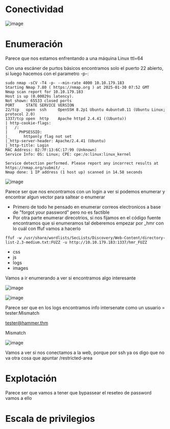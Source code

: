 # Conectividad

![image](https://github.com/user-attachments/assets/92b3491d-540e-454a-bdad-79c80066db47)

# Enumeración

Parece que nos estamos enfrentando a una máquina Linux ttl=64

Con una escáner de purtos básicos encontramos solo el puerto 22 abierto, si luego hacemos con el parametro -p-:

```
sudo nmap -sCV -T4 -p- --min-rate 4000 10.10.179.183
Starting Nmap 7.80 ( https://nmap.org ) at 2025-01-30 07:52 GMT
Nmap scan report for 10.10.179.183
Host is up (0.00029s latency).
Not shown: 65533 closed ports
PORT     STATE SERVICE VERSION
22/tcp   open  ssh     OpenSSH 8.2p1 Ubuntu 4ubuntu0.11 (Ubuntu Linux; protocol 2.0)
1337/tcp open  http    Apache httpd 2.4.41 ((Ubuntu))
| http-cookie-flags: 
|   /: 
|     PHPSESSID: 
|_      httponly flag not set
|_http-server-header: Apache/2.4.41 (Ubuntu)
|_http-title: Login
MAC Address: 02:7F:13:6C:17:99 (Unknown)
Service Info: OS: Linux; CPE: cpe:/o:linux:linux_kernel

Service detection performed. Please report any incorrect results at https://nmap.org/submit/ .
Nmap done: 1 IP address (1 host up) scanned in 14.58 seconds
```

![image](https://github.com/user-attachments/assets/45d04405-1de6-4810-b409-1114d5389c8d)

Parece ser que nos encontramos con un login a ver si podemos enumerar y encontrar algun vector para saltear o enumerar

- Primero de todo he pensado en enumerar correos electronicos a base de "forgot your password" pero no es factible
- Por otra parte enumerar direcotrios, si nos fijamos en el código fuente encontramos que si enumeramos tal deberemos empezar por _hmr con lo cuál con ffuf vamos a hacerlo

```
ffuf -w /usr/share/wordlists/SecLists/Discovery/Web-Content/directory-list-2.3-medium.txt:FUZZ -u http://10.10.179.183:1337/hmr_FUZZ
```

- css
- js
- logs
- images

Vamos a ir enumerando a ver si encontramos algo interesante

![image](https://github.com/user-attachments/assets/b74048bd-aa98-453a-bf0b-83435fcb5c94)

![image](https://github.com/user-attachments/assets/40bac6ae-1cce-41f6-8a34-b4c94b01d636)

Parece ser que en los logs encontramos info intersenate como un usuario = tester:Mismatch

tester@hammer.thm 

Mismatch

![image](https://github.com/user-attachments/assets/c6538d2a-29ac-4328-ba76-cb846367e466)

Vamos a ver si nos conectamos a la web, porque por ssh ya os digo que no va otra cosa que apuntar /restricted-area

# Explotación

Parece ser que vamos a tener que bypassear el reseteo de password vamos a ello


# Escala de privilegios

